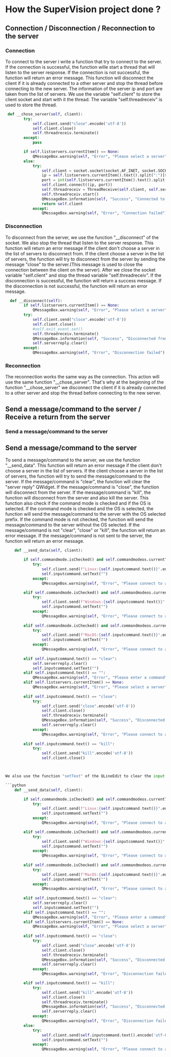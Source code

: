 # How the SuperVision project done ?

## Connection / Disconnection / Reconnection to the server

### Connection

To connect to the server i write a function that try to connect to the server. If the connection is successful, the function wille start a thread that will listen to the server response. If the connection is not successful, the function will return an error message. This function will disconnect the client if it is already connected to a other server and stop the thread before connecting to the new server. The information of the server ip and port are taken from the list of servers. We use the variable "self.client" to store the client socket and start with it the thread. The variable "self.threadreceiv" is used to store the thread.

```python
 def __chose_server(self, client):
        try:
            self.client.send("close".encode('utf-8'))
            self.client.close()
            self.threadreceiv.terminate()
        except:
            pass 

        if self.listservers.currentItem() == None:
            QMessageBox.warning(self, "Error", "Please select a server") 
        else:
            try:
                self.client = socket.socket(socket.AF_INET, socket.SOCK_STREAM)
                ip = self.listservers.currentItem().text().split(":")[0]
                port = int(self.listservers.currentItem().text().split(":")[1])
                self.client.connect((ip, port))
                self.threadreceiv = ThreadReceive(self.client, self.serverreply)
                self.threadreceiv.start()
                QMessageBox.information(self, "Success", "Connected to server")
                return self.client 
            except:
                QMessageBox.warning(self, "Error", "Connection failed")
```

### Disconnection

To disconnect from the server, we use the function "__disconnect" of the socket. We also stop the thread that listen to the server response. This function will return an error message if the client don't choose a server in the list of servers to disconnect from. If the client choose a server in the list of servers, the function will try to disconnect from the server by sending the message "close" to the server.(This message is used to close the connection between the client on the server). After we close the socket variable "self.client" and stop the thread variable "self.threadreceiv". If the disconnection is successful, the function will return a success message. If the disconnection is not successful, the function will return an error message.

```python
  def __disconnect(self):
        if self.listservers.currentItem() == None:
            QMessageBox.warning(self, "Error", "Please select a server")
        try:
            self.client.send("close".encode('utf-8'))
            self.client.close()
            #self.exit_event.set()
            self.threadreceiv.terminate()
            QMessageBox.information(self, "Success", "Disconnected from server")
            self.serverreply.clear()
        except:
            QMessageBox.warning(self, "Error", "Disconnection failed")
```

### Reconnection

The reconnection works the same way as the connection. This action will use the same function "__chose_server". That's why at the beginning of the function "__chose_server" we disconnect the client if it is already connected to a other server and stop the thread before connecting to the new server.



## Send a message/command to the server / Receive a return from the server

### Send a message/command to the server

## Send a message/command to the server 

To send a message/command to the server, we use the function "__send_data".  This function will return an error message if the client don't choose a server in the list of servers. If the client choose a server in the list of servers, the function will try to send the message/command to the server. If the message/command is "clear", the function will clear the "server reply" QWidget. If the message/command is "close", the function will disconnect from the server. If the message/command is "kill", the function will disconnect from the server and also kill the server. This function also check if the command mode is checked and if the OS is selected. If the command mode is checked and the OS is selected, the function will send the message/command to the server with the OS selected prefix. If the command mode is not checked, the function will send the message/command to the server without the OS selected. If the message/command is not "clear", "close" or "kill", the function will return an error message. If the message/command is not sent to the server, the function will return an error message.

```python
    def __send_data(self, client):

        if self.commandmode.isChecked() and self.commandmodeos.currentText() == "Linux":
            try:
                self.client.send(f"Linux:{self.inputcommand.text()}".encode('utf-8'))
                self.inputcommand.setText("")
            except:
                QMessageBox.warning(self, "Error", "Please connect to a server")

        elif self.commandmode.isChecked() and self.commandmodeos.currentText() == "Windows":
            try:
                self.client.send(f"Windows:{self.inputcommand.text()}".encode('utf-8'))
                self.inputcommand.setText("")
            except:
                QMessageBox.warning(self, "Error", "Please connect to a server")
        
        elif self.commandmode.isChecked() and self.commandmodeos.currentText() == "MacOS":
            try:
                self.client.send(f"MacOS:{self.inputcommand.text()}".encode('utf-8'))
                self.inputcommand.setText("")
            except:
                QMessageBox.warning(self, "Error", "Please connect to a server")
        
        elif self.inputcommand.text() == "clear":
            self.serverreply.clear()
            self.inputcommand.setText("")
        elif self.inputcommand.text() == "":
            QMessageBox.warning(self, "Error", "Please enter a command")
        elif self.listservers.currentItem() == None:
            QMessageBox.warning(self, "Error", "Please select a server")
        
        elif self.inputcommand.text() == "close":
            try:
                self.client.send("close".encode('utf-8'))
                self.client.close()
                self.threadreceiv.terminate()
                QMessageBox.information(self, "Success", "Disconnected from server")
                self.serverreply.clear()
            except:
                QMessageBox.warning(self, "Error", "Please connect to a server")
        
        elif self.inputcommand.text() == "kill":
            try:
                self.client.send("kill".encode('utf-8'))
                self.client.close()



We also use the function "setText" of the QLineEdit to clear the input command line.

```python
    def __send_data(self, client):

        if self.commandmode.isChecked() and self.commandmodeos.currentText() == "Linux":
            try:
                self.client.send(f"Linux:{self.inputcommand.text()}".encode('utf-8'))
                self.inputcommand.setText("")
            except:
                QMessageBox.warning(self, "Error", "Please connect to a server")

        elif self.commandmode.isChecked() and self.commandmodeos.currentText() == "Windows":
            try:
                self.client.send(f"Windows:{self.inputcommand.text()}".encode('utf-8'))
                self.inputcommand.setText("")
            except:
                QMessageBox.warning(self, "Error", "Please connect to a server")
        
        elif self.commandmode.isChecked() and self.commandmodeos.currentText() == "MacOS":
            try:
                self.client.send(f"MacOS:{self.inputcommand.text()}".encode('utf-8'))
                self.inputcommand.setText("")
            except:
                QMessageBox.warning(self, "Error", "Please connect to a server")
        
        elif self.inputcommand.text() == "clear":
            self.serverreply.clear()
            self.inputcommand.setText("")
        elif self.inputcommand.text() == "":
            QMessageBox.warning(self, "Error", "Please enter a command")
        elif self.listservers.currentItem() == None:
            QMessageBox.warning(self, "Error", "Please select a server")
        
        elif self.inputcommand.text() == "close":
            try:
                self.client.send("close".encode('utf-8'))
                self.client.close()
                self.threadreceiv.terminate()
                QMessageBox.information(self, "Success", "Disconnected from server")
                self.serverreply.clear()
            except:
                QMessageBox.warning(self, "Error", "Disconnection failed or server is not connected")

        elif self.inputcommand.text() == "kill":
            try:
                self.client.send("kill".encode('utf-8'))
                self.client.close()
                self.threadreceiv.terminate()
                QMessageBox.information(self, "Success", "Disconnected from server, server was killed")
                self.serverreply.clear()
            except:
                QMessageBox.warning(self, "Error", "Disconnection failed or server is not connected")
        else:
            try:
                self.client.send(self.inputcommand.text().encode('utf-8'))
                self.inputcommand.setText("")
            except:
                QMessageBox.warning(self, "Error", "Please connect to a server")
```